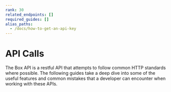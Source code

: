 ```yaml
---
rank: 30
related_endpoints: []
required_guides: []
alias_paths: 
  - /docs/how-to-get-an-api-key
---
```


# API Calls

The Box API is a restful API that attempts to follow common HTTP standards
where possible. The following guides take a deep dive into some of the useful
features and common mistakes that a developer can encounter when working with
these APIs.
